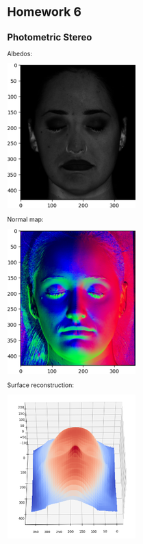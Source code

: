 # Homework 6

## Photometric Stereo

Albedos:

<img src="readme/albedo.png" width="300">

Normal map:

<img src="readme/normal.png" width="300">


Surface reconstruction:

<img src="readme/shape_2.png" width="300">
